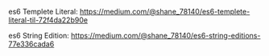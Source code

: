 es6 Templete Literal:
https://medium.com/@shane_78140/es6-templete-literal-til-72f4da22b90e

es6 String Edition: 
https://medium.com/@shane_78140/es6-string-editions-77e336cada6

